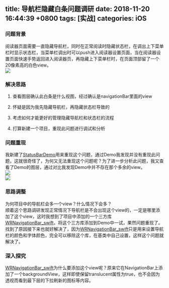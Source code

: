 
title: 导航栏隐藏白条问题调研
date: 2018-11-20 16:44:39 +0800
tags: [实战]
categories: iOS
---

<a name="nlepfh"></a>
### [](#nlepfh)问题背景
阅读器页面需要一直隐藏导航栏，同时在正常阅读时隐藏状态栏，在调出上下菜单栏时显示状态栏，当菜单栏调出时可以push进入阅读器设置页面，当在阅读器设置页面快速手势返回进入阅读器页，再隐藏上下菜单栏时，在页面顶部留了一个20像素高的白色view。<br />![](https://cdn.nlark.com/yuque/0/2018/gif/183307/1542705090719-2362ae84-9806-442b-a8f8-02e2e2fc0a0f.gif#width=268)

<a name="cpoflq"></a>
### [](#cpoflq)解决思路

1. 查看图层确认此白条是什么视图，经过确认是navigationBar里面的view

2. 怀疑是因为我先隐藏导航栏，再隐藏状态栏导致的

3. 考虑如何才能更好的管理隐藏导航栏和状态栏的流程

4. 打算新建一个项目，重现此问题进行调试和分析


<a name="91dsld"></a>
### [](#91dsld)问题重现
我新建了[StatusBarDemo](https://github.com/luzhiyongGit/iOS_Demos/tree/master/StatusBarDemo)用来重现这个问题，通过Demo我发现并没有重现此问题，这就很奇怪了，为何又无法重现这个问题呢？为了进一步分析此问题，我又查看了Demo的图层，通过对比我发现Demo中并不存在那个多余的view。<br />![](https://cdn.nlark.com/yuque/0/2018/png/183307/1542706774003-9579d0ea-3066-44d0-8db0-997972b0c31d.png#width=195)<br />![](https://cdn.nlark.com/yuque/0/2018/png/183307/1542706807574-2351eeaf-3ff0-4cd1-bd4c-3fc124e883db.png#width=194)

<a name="4ngnqh"></a>
### [](#4ngnqh)思路调整
为何项目中的导航栏会多一个view？什么情况下会多？<br />顺着这个思路调研发现正常情况下导航栏是不会出现这个view的，一定是哪里添加了这个view，这时我想到了项目中添加的一个三方库[WRNavigationBar_swift](https://github.com/wangrui460/WRNavigationBar_swift)，将这个三方库添加到Demo中一试，果然问题重现了。找到了原因接下来也就好解决了，因为[WRNavigationBar_swift](https://github.com/wangrui460/WRNavigationBar_swift)只是用来设置导航栏的颜色和字体颜色，完全可以移除这个库，在基类中自己设置，这样这个问题就解决了。

<a name="w9tpxf"></a>
### [](#w9tpxf)深入探究
[WRNavigationBar_swift](https://github.com/wangrui460/WRNavigationBar_swift)为什么要添加这个view呢？原来它在NavigationBar上添加了一个backgroundView，这样即使保留translucent属性为true，也不会因为透视而看到最下层的下拉刷新的图标等内容。


